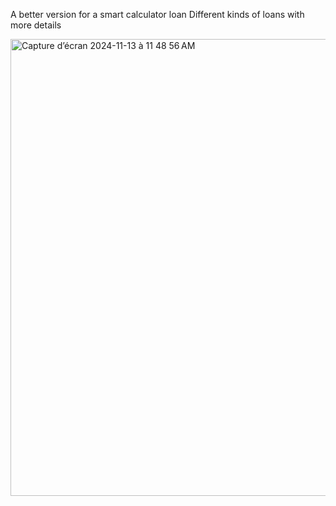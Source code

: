 A better version for a smart calculator loan
Different kinds of loans with more details

<img width="731" alt="Capture d’écran 2024-11-13 à 11 48 56 AM" src="https://github.com/user-attachments/assets/a8d5e1ee-f534-45b7-95b6-8db76607245b">
